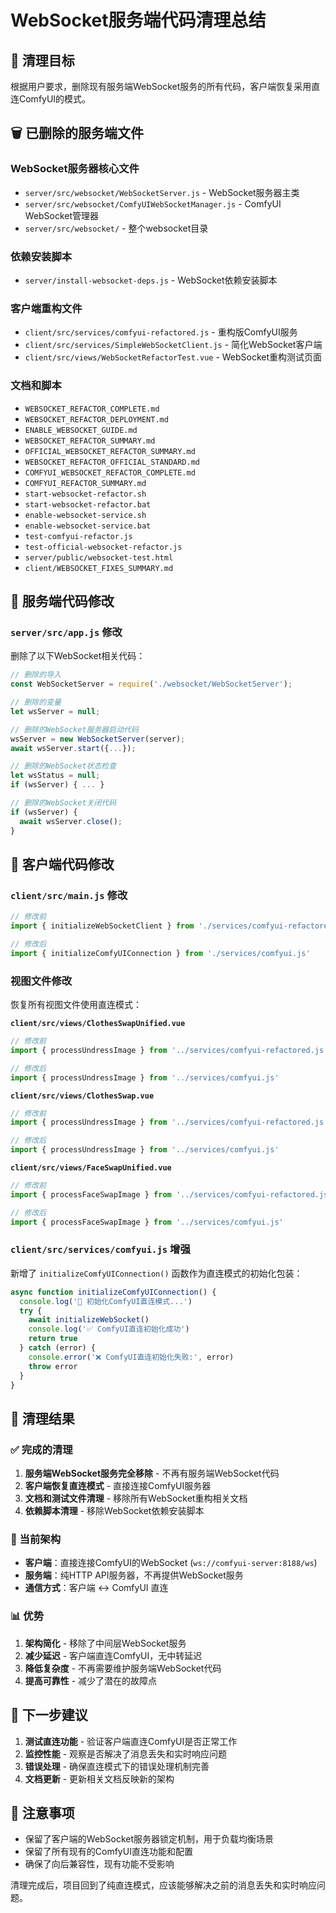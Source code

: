 # WebSocket服务端代码清理总结

## 🎯 清理目标

根据用户要求，删除现有服务端WebSocket服务的所有代码，客户端恢复采用直连ComfyUI的模式。

## 🗑️ 已删除的服务端文件

### WebSocket服务器核心文件
- `server/src/websocket/WebSocketServer.js` - WebSocket服务器主类
- `server/src/websocket/ComfyUIWebSocketManager.js` - ComfyUI WebSocket管理器
- `server/src/websocket/` - 整个websocket目录

### 依赖安装脚本
- `server/install-websocket-deps.js` - WebSocket依赖安装脚本

### 客户端重构文件
- `client/src/services/comfyui-refactored.js` - 重构版ComfyUI服务
- `client/src/services/SimpleWebSocketClient.js` - 简化WebSocket客户端
- `client/src/views/WebSocketRefactorTest.vue` - WebSocket重构测试页面

### 文档和脚本
- `WEBSOCKET_REFACTOR_COMPLETE.md`
- `WEBSOCKET_REFACTOR_DEPLOYMENT.md` 
- `ENABLE_WEBSOCKET_GUIDE.md`
- `WEBSOCKET_REFACTOR_SUMMARY.md`
- `OFFICIAL_WEBSOCKET_REFACTOR_SUMMARY.md`
- `WEBSOCKET_REFACTOR_OFFICIAL_STANDARD.md`
- `COMFYUI_WEBSOCKET_REFACTOR_COMPLETE.md`
- `COMFYUI_REFACTOR_SUMMARY.md`
- `start-websocket-refactor.sh`
- `start-websocket-refactor.bat`
- `enable-websocket-service.sh`
- `enable-websocket-service.bat`
- `test-comfyui-refactor.js`
- `test-official-websocket-refactor.js`
- `server/public/websocket-test.html`
- `client/WEBSOCKET_FIXES_SUMMARY.md`

## 🔧 服务端代码修改

### `server/src/app.js` 修改
删除了以下WebSocket相关代码：
```javascript
// 删除的导入
const WebSocketServer = require('./websocket/WebSocketServer');

// 删除的变量
let wsServer = null;

// 删除的WebSocket服务器启动代码
wsServer = new WebSocketServer(server);
await wsServer.start({...});

// 删除的WebSocket状态检查
let wsStatus = null;
if (wsServer) { ... }

// 删除的WebSocket关闭代码
if (wsServer) {
  await wsServer.close();
}
```

## 🔄 客户端代码修改

### `client/src/main.js` 修改
```javascript
// 修改前
import { initializeWebSocketClient } from './services/comfyui-refactored.js'

// 修改后  
import { initializeComfyUIConnection } from './services/comfyui.js'
```

### 视图文件修改
恢复所有视图文件使用直连模式：

**`client/src/views/ClothesSwapUnified.vue`**
```javascript
// 修改前
import { processUndressImage } from '../services/comfyui-refactored.js'

// 修改后
import { processUndressImage } from '../services/comfyui.js'
```

**`client/src/views/ClothesSwap.vue`**
```javascript
// 修改前
import { processUndressImage } from '../services/comfyui-refactored.js'

// 修改后
import { processUndressImage } from '../services/comfyui.js'
```

**`client/src/views/FaceSwapUnified.vue`**
```javascript
// 修改前
import { processFaceSwapImage } from '../services/comfyui-refactored.js'

// 修改后
import { processFaceSwapImage } from '../services/comfyui.js'
```

### `client/src/services/comfyui.js` 增强
新增了 `initializeComfyUIConnection()` 函数作为直连模式的初始化包装：
```javascript
async function initializeComfyUIConnection() {
  console.log('🔌 初始化ComfyUI直连模式...')
  try {
    await initializeWebSocket()
    console.log('✅ ComfyUI直连初始化成功')
    return true
  } catch (error) {
    console.error('❌ ComfyUI直连初始化失败:', error)
    throw error
  }
}
```

## 🎯 清理结果

### ✅ 完成的清理
1. **服务端WebSocket服务完全移除** - 不再有服务端WebSocket代码
2. **客户端恢复直连模式** - 直接连接ComfyUI服务器
3. **文档和测试文件清理** - 移除所有WebSocket重构相关文档
4. **依赖脚本清理** - 移除WebSocket依赖安装脚本

### 🔄 当前架构
- **客户端**：直接连接ComfyUI的WebSocket (`ws://comfyui-server:8188/ws`)
- **服务端**：纯HTTP API服务器，不再提供WebSocket服务
- **通信方式**：客户端 ↔ ComfyUI 直连

### 📊 优势
1. **架构简化** - 移除了中间层WebSocket服务
2. **减少延迟** - 客户端直连ComfyUI，无中转延迟
3. **降低复杂度** - 不再需要维护服务端WebSocket代码
4. **提高可靠性** - 减少了潜在的故障点

## 🚀 下一步建议

1. **测试直连功能** - 验证客户端直连ComfyUI是否正常工作
2. **监控性能** - 观察是否解决了消息丢失和实时响应问题
3. **错误处理** - 确保直连模式下的错误处理机制完善
4. **文档更新** - 更新相关文档反映新的架构

## 📝 注意事项

- 保留了客户端的WebSocket服务器锁定机制，用于负载均衡场景
- 保留了所有现有的ComfyUI直连功能和配置
- 确保了向后兼容性，现有功能不受影响

清理完成后，项目回到了纯直连模式，应该能够解决之前的消息丢失和实时响应问题。
